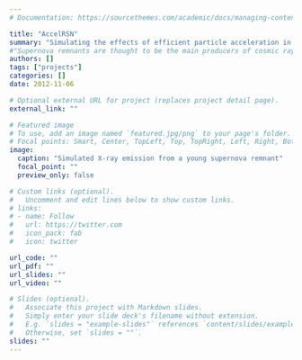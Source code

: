 ```yaml
---
# Documentation: https://sourcethemes.com/academic/docs/managing-content/

title: "AccelRSN"
summary: "Simulating the effects of efficient particle acceleration in supernova remnants."
#"Supernova remnants are thought to be the main producers of cosmic rays in the Galaxy. The blast wave can accelerate particles via the mechanism of diffusive shock acceleration. If acceleration is as efficient as is believed, it should affect the dynamics of the remnant itself. Multiwavelength observations can reveal the interplay between particles and shocks. "
authors: []
tags: ["projects"]
categories: []
date: 2012-11-06

# Optional external URL for project (replaces project detail page).
external_link: ""

# Featured image
# To use, add an image named `featured.jpg/png` to your page's folder.
# Focal points: Smart, Center, TopLeft, Top, TopRight, Left, Right, BottomLeft, Bottom, BottomRight.
image:
  caption: "Simulated X-ray emission from a young supernova remnant"
  focal_point: ""
  preview_only: false

# Custom links (optional).
#   Uncomment and edit lines below to show custom links.
# links:
# - name: Follow
#   url: https://twitter.com
#   icon_pack: fab
#   icon: twitter

url_code: ""
url_pdf: ""
url_slides: ""
url_video: ""

# Slides (optional).
#   Associate this project with Markdown slides.
#   Simply enter your slide deck's filename without extension.
#   E.g. `slides = "example-slides"` references `content/slides/example-slides.md`.
#   Otherwise, set `slides = ""`.
slides: ""
---
```

